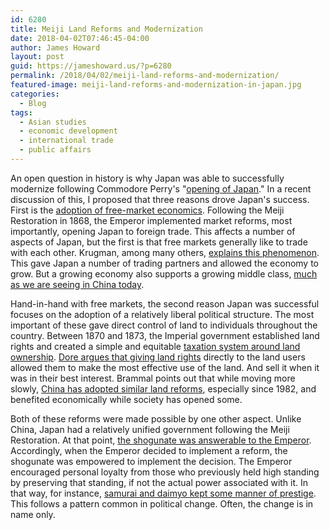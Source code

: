 ```yaml
---
id: 6280
title: Meiji Land Reforms and Modernization
date: 2018-04-02T07:46:45-04:00
author: James Howard
layout: post
guid: https://jameshoward.us/?p=6280
permalink: /2018/04/02/meiji-land-reforms-and-modernization/
featured-image: meiji-land-reforms-and-modernization-in-japan.jpg
categories:
  - Blog
tags:
  - Asian studies
  - economic development
  - international trade
  - public affairs
---
```

An open question in history is why Japan was able to successfully
modernize following Commodore Perry's "[opening of
Japan](https://history.state.gov/milestones/1830-1860/opening-to-japan)."
In a recent discussion of this, I proposed that three reasons drove
Japan's success.  First is the [adoption of free-market
economics](http://journals.sagepub.com/doi/abs/10.1177/0309816810378723).
Following the Meiji Restoration in 1868, the Emperor implemented
market reforms, most importantly, opening Japan to foreign trade.
This affects a number of aspects of Japan, but the first is that
free markets generally like to trade with each other.  Krugman,
among many others, [explains this
phenomenon](https://www.kansascityfed.org/NNflZ/publicat/sympos/1991/S91krugm.pdf).
This gave Japan a number of trading partners and allowed the economy
to grow.  But a growing economy also supports a growing middle
class, [much as we are seeing in China
today](https://www.sciencedirect.com/science/article/pii/S0305750X09001983).

Hand-in-hand with free markets, the second reason Japan was successful
focuses on the adoption of a relatively liberal political structure.
The most important of these gave direct control of land to individuals
throughout the country.  Between 1870 and 1873, the Imperial
government established land rights and created a simple and equitable
[taxation system around land
ownership](http://www.jstor.org/stable/1152149).  [Dore argues that
giving land
rights](https://onlinelibrary.wiley.com/doi/abs/10.1111/j.1746-1049.1965.tb00770.x)
directly to the land users allowed them to make the most effective
use of the land.  And sell it when it was in their best interest.
Brammal points out that while moving more slowly, [China has adopted
similar land
reforms](https://onlinelibrary.wiley.com/doi/full/10.1111/j.1471-0366.2004.00074.x),
especially since 1982, and benefited economically while society has
opened some.

Both of these reforms were made possible by one other aspect.  Unlike
China, Japan had a relatively unified government following the Meiji
Restoration.  At that point, [the shogunate was answerable to the
Emperor](http://www.jstor.org/stable/pdf/2941545.pdf).  Accordingly,
when the Emperor decided to implement a reform, the shogunate was
empowered to implement the decision.  The Emperor encouraged personal
loyalty from those who previously held high standing by preserving
that standing, if not the actual power associated with it.  In that
way, for instance, [samurai and daimyo kept some manner of
prestige](http://www.jstor.org/stable/pdf/2943582.pdf).  This follows
a pattern common in political change.  Often, the change is in name
only.
